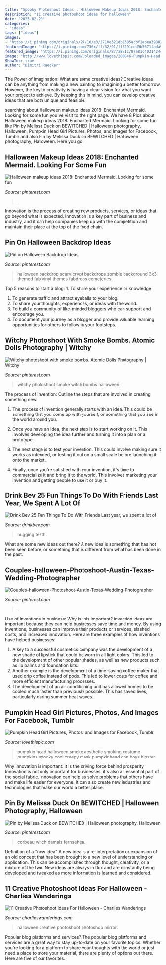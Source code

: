 ```yaml
---
title: "Spooky Photoshoot Ideas : Halloween Makeup Ideas 2018: Enchanted Mermaid. Looking For Some Fun"
description: "11 creative photoshoot ideas for halloween"
date: "2023-02-20"
categories:
- "ideas"
tags: ["ideas"]
images:
- "https://i.pinimg.com/originals/27/10/e3/2710e321db1305acbf1abea398838b3d.png"
featuredImage: "https://i.pinimg.com/736x/ff/32/91/ff3291ced9b5671fada97f02c969508a--halloween-backdrop-scary-halloween.jpg"
featured_image: "https://i.pinimg.com/originals/87/a8/1c/87a81c4031424cf7d7614b8a002c9f78.jpg"
image: "http://www.lovethispic.com/uploaded_images/200846-Pumpkin-Head-Girl.jpg"
ShowToc: true
author: "Dimitri Ruecker"
---
```



The Power of imagination: What are some creative ideas?
Creative ideas can be anything from making a new painting to imagining a better tomorrow. However, the key to creativity is having a clear vision for what you want your project to achieve. By keeping this in mind, you can develop creative ideas that are both unique and feasible.

	

		
searching about Halloween makeup ideas 2018: Enchanted Mermaid. Looking for some fun you've visit to the right page. We have 8 Pics about Halloween makeup ideas 2018: Enchanted Mermaid. Looking for some fun like Pin by Melissa Duck on BEWITCHED | Halloween photography, Halloween, Pumpkin Head Girl Pictures, Photos, and Images for Facebook, Tumblr and also Pin by Melissa Duck on BEWITCHED | Halloween photography, Halloween. Here you go:
		
    
## Halloween Makeup Ideas 2018: Enchanted Mermaid. Looking For Some Fun

<img loading=lazy src="https://i.pinimg.com/originals/56/51/75/56517570b8bf9a9cf48410e4fd531dc4.jpg" onerror="this.onerror=null;this.src='https://tse3.mm.bing.net/th?id=OIP.T9ZvpT1YY37piCu4EpVnYAHaKN&amp;pid=15.1';" alt="Halloween makeup ideas 2018: Enchanted Mermaid. Looking for some fun">

_Source: pinterest.com_

>. 

	

Innovation is the process of creating new products, services, or ideas that go beyond what is expected. Innovation is a key part of business and industry, and it can help companies keep up with the competition and maintain their place at the top of the food chain.

    
## Pin On Halloween Backdrop Ideas

<img loading=lazy src="https://i.pinimg.com/736x/ff/32/91/ff3291ced9b5671fada97f02c969508a--halloween-backdrop-scary-halloween.jpg" onerror="this.onerror=null;this.src='https://tse2.mm.bing.net/th?id=OIP.hzB5L_vi-aJ3yhQokBVg8QHaKh&amp;pid=15.1';" alt="Pin on Halloween Backdrop Ideas">

_Source: pinterest.com_

>halloween backdrop scary crypt backdrops zombie background 3x3 themed fab vinyl themes fabdrops cemeteries. 

	

Top 5 reasons to start a blog: 1. To share your experience or knowledge
1. To generate traffic and attract eyeballs to your blog. 
2. To share your thoughts, experiences, or ideas with the world. 
3. To build a community of like-minded bloggers who can support and encourage you. 
4. To document your journey as a blogger and provide valuable learning opportunities for others to follow in your footsteps. 

    
## Witchy Photoshoot With Smoke Bombs. Atomic Dolls Photography | Witchy

<img loading=lazy src="https://i.pinimg.com/originals/9f/5f/6d/9f5f6d1707922b48b6aaca0443c68f36.jpg" onerror="this.onerror=null;this.src='https://tse4.mm.bing.net/th?id=OIP.5IZlEQQ6JnVBriy1LNyingHaLG&amp;pid=15.1';" alt="Witchy photoshoot with smoke bombs. Atomic Dolls Photography | Witchy">

_Source: pinterest.com_

>witchy photoshoot smoke witch bombs halloween. 

	

The process of invention: Outline the steps that are involved in creating something new.
1. The process of invention generally starts with an idea. This could be something that you come up with yourself, or something that you see in the world around you.
2. Once you have an idea, the next step is to start working on it. This involves developing the idea further and turning it into a plan or a prototype.

3. The next stage is to test your invention. This could involve making sure it works as intended, or testing it out on a small scale before launching it onto the market.

4. Finally, once you're satisfied with your invention, it's time to commercialize it and bring it to the world. This involves marketing your invention and getting people to use it or buy it.

    
## Drink Bev 25 Fun Things To Do With Friends Last Year, We Spent A Lot Of

<img loading=lazy src="https://cdn.shopify.com/s/files/1/3001/0772/articles/1F1A7019FINALedit_190f7ac9-4422-417e-82f7-45e2dd8a3265_1200x1200.jpg?v=1626516401" onerror="this.onerror=null;this.src='https://tse2.mm.bing.net/th?id=OIP.BAhlWcRvw4Nd1nGRJGeAzQHaE8&amp;pid=15.1';" alt="Drink Bev 25 Fun Things To Do With Friends Last year, we spent a lot of">

_Source: drinkbev.com_

>hugging teeth. 

	

What are some new ideas out there?
A new idea is something that has not been seen before, or something that is different from what has been done in the past.

    
## Couples-halloween-Photoshoot-Austin-Texas-Wedding-Photographer

<img loading=lazy src="https://i.pinimg.com/originals/27/10/e3/2710e321db1305acbf1abea398838b3d.png" onerror="this.onerror=null;this.src='https://tse2.mm.bing.net/th?id=OIP.ZzcAicHl-j1NaRZXZEWpQwHaLH&amp;pid=15.1';" alt="Couples-halloween-Photoshoot-Austin-Texas-Wedding-Photographer">

_Source: pinterest.com_

>. 

	

Use of inventions in business: Why is this important?
invention ideas are important because they can help businesses save time and money. By using inventions, businesses can improve their products or services, slashed costs, and increased innovation. Here are three examples of how inventions have helped businesses: 
1. A key to a successful cosmetics company was the development of a new shade of lipstick that could be worn in all light colors. This led to the development of other popular shades, as well as new products such as lip balms and foundation kits. 
2. Another example is the development of a time-saving coffee maker that used drip coffee instead of pods. This led to lower costs for coffee and more efficient manufacturing processes.
3. The development of an air conditioning unit has allowed homes to be cooled much faster than previously possible. This has saved lives, particularly during summer heat waves.

    
## Pumpkin Head Girl Pictures, Photos, And Images For Facebook, Tumblr

<img loading=lazy src="http://www.lovethispic.com/uploaded_images/200846-Pumpkin-Head-Girl.jpg" onerror="this.onerror=null;this.src='https://tse1.mm.bing.net/th?id=OIP.FSYDjEXtdiAoRkoMfKJ53AHaLH&amp;pid=15.1';" alt="Pumpkin Head Girl Pictures, Photos, and Images for Facebook, Tumblr">

_Source: lovethispic.com_

>pumpkin head halloween smoke aesthetic smoking costume pumpkins spooky cool creepy mask pumpkinhead con boys hipster. 

	

Why innovation is important: It is the driving force behind prosperity
Innovation is not only important for businesses, it's also an essential part of the social fabric. Innovation can help us solve problems that others have and make life easier for everyone. It can also create new industries and technologies that make our world a better place.

    
## Pin By Melissa Duck On BEWITCHED | Halloween Photography, Halloween

<img loading=lazy src="https://i.pinimg.com/originals/87/a8/1c/87a81c4031424cf7d7614b8a002c9f78.jpg" onerror="this.onerror=null;this.src='https://tse1.mm.bing.net/th?id=OIP.sKtKMLZcDcYJwM-VrqB2QQHaKX&amp;pid=15.1';" alt="Pin by Melissa Duck on BEWITCHED | Halloween photography, Halloween">

_Source: pinterest.com_

>corbeau witch damals fernsehen. 

	

Definition of a "new idea"
A new idea is a re-interpretation or expansion of an old concept that has been brought to a new level of understanding or application. This can be accomplished through thought, creativity, or a mixture of the two. New ideas are always in flux and are constantly being developed and tweaked as more information is learned and considered.

    
## 11 Creative Photoshoot Ideas For Halloween - Charlies Wanderings

<img loading=lazy src="https://charlieswanderings.com/wp-content/uploads/2020/09/Halloween-Photoshoot-2-See-Photography-683x1024.jpeg" onerror="this.onerror=null;this.src='https://tse4.mm.bing.net/th?id=OIP.IpNgKVf2_qV76YY1vOrsbQHaLG&amp;pid=15.1';" alt="11 Creative Photoshoot Ideas For Halloween - Charlies Wanderings">

_Source: charlieswanderings.com_

>halloween creative photoshoot photoshop mirror. 

	

Popular blog platforms and services?
The popular blog platforms and services are a great way to stay up-to-date on your favorite topics. Whether you're looking for a platform to share your thoughts with the world or just need a place to store your material, there are plenty of options out there. Here are five of our favorites.

